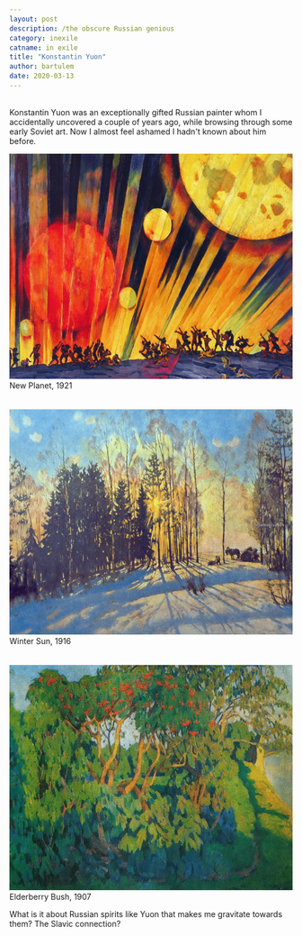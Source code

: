 ```yaml
---
layout: post
description: /the obscure Russian genious
category: inexile
catname: in exile
title: "Konstantin Yuon"
author: bartulem
date: 2020-03-13
---
```

<br/>
Konstantin Yuon was an exceptionally gifted Russian painter whom I accidentally uncovered a couple of years ago, while browsing through some early Soviet art. Now I almost feel ashamed I hadn't known about him before. 

<p class="text-center">
  <img class="img-custom" alt="yuon1" src="/img/yuon1.png" height="400" width="700"/>
  <br/>
  <caption align="bottom">New Planet, 1921</caption>
  <br/>
  <br/>
  <br/>
  <img class="img-custon" alt="yuon2" src="/img/yuon2.png" height="400" width="700"/>
  <br/>
  <caption align="bottom">Winter Sun, 1916</caption>
  <br/>
  <br/>
  <br/>
  <img class="img-custom" alt="yuon3" src="/img/yuon3.png" height="400" width="700"/>
  <br/>
  <caption align="bottom">Elderberry Bush, 1907</caption>
</p>

What is it about Russian spirits like Yuon that makes me gravitate towards them? The Slavic connection?
